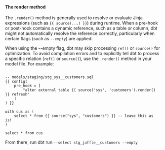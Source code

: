 #### The render method

The `.render()` method is generally used to resolve or evaluate Jinja expressions (such as `{{ source(...) }}`) during runtime. When a pre-hook or post-hook contains a dynamic reference, such as a table or column, dbt might not automatically resolve the reference correctly, particularly when certain flags (such as `--empty`) are applied.

When using the --empty flag, dbt may skip processing `ref()` or `source()` for optimization. To avoid compilation errors and to explicitly tell dbt to process a specific relation (`ref()` or `source()`), use the `.render()` method in your model file. For example:


<File name='models.sql'>

```Jinja

-- models/staging/stg_sys__customers.sql
{{ config(
    pre_hook = [
        "alter external table {{ source('sys', 'customers').render() }} refresh"
    ]
) }}

with cus as (
    select * from {{ source("sys", "customers") }} -- leave this as is!
)

select * from cus

```

</File>

From there, run dbt run `--select stg_jaffle__customers --empty`
